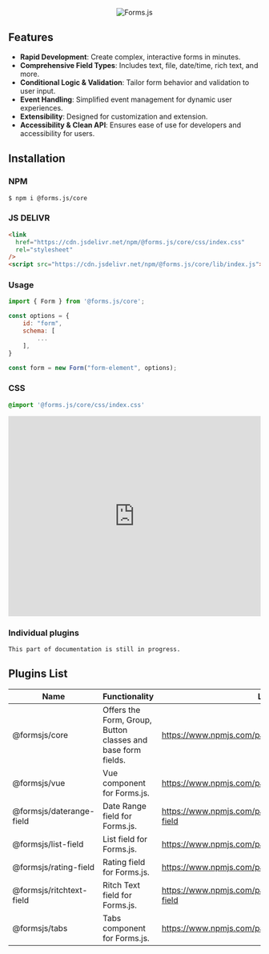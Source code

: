 <div align="center">

![Forms.js](https://formsjs.io/images/formsjs-banner.png)

</div>

## Features

- **Rapid Development**: Create complex, interactive forms in minutes.
- **Comprehensive Field Types**: Includes text, file, date/time, rich text, and more.
- **Conditional Logic & Validation**: Tailor form behavior and validation to user input.
- **Event Handling**: Simplified event management for dynamic user experiences.
- **Extensibility**: Designed for customization and extension.
- **Accessibility & Clean API**: Ensures ease of use for developers and accessibility for users.

## Installation

### NPM

```shell
$ npm i @forms.js/core
```

### JS DELIVR

```html
<link
  href="https://cdn.jsdelivr.net/npm/@forms.js/core/css/index.css"
  rel="stylesheet"
/>
<script src="https://cdn.jsdelivr.net/npm/@forms.js/core/lib/index.js"></script>
```

### Usage

```js
import { Form } from '@forms.js/core';

const options = {
    id: "form",
    schema: [
        ...
    ],
}

const form = new Form("form-element", options);

```

### CSS

```css
@import '@forms.js/core/css/index.css'
```

<iframe height="400" style="width: 100%;" scrolling="no" title="forms.js - login form" src="https://codepen.io/trilmatic/embed/yLZrNQJ?default-tab=js%2Cresult" frameborder="no" loading="lazy" allowtransparency="true" allowfullscreen="true">
  See the Pen <a href="https://codepen.io/trilmatic/pen/yLZrNQJ">
  forms.js - login form</a> by Trilmatic (<a href="https://codepen.io/trilmatic">@trilmatic</a>)
  on <a href="https://codepen.io">CodePen</a>.
</iframe>

### Individual plugins

`This part of documentation is still in progress.`

## Plugins List

<table>
  <thead>
    <tr>
      <th>Name</th>
      <th>Functionality</th>
      <th>Links</th>
    </tr>
  </thead>
  <tbody>
    <tr>
      <td><span class="font-bold">@formsjs/core</span></td>
      <td>Offers the Form, Group, Button classes and base form fields.</td>
      <td><a class="link" href="https://www.npmjs.com/package/@forms.js/core" target="_blank">https://www.npmjs.com/package/@forms.js/core</a></td>
    </tr>
    <tr>
      <td><span class="font-bold">@formsjs/vue</span></td>
      <td>Vue component for Forms.js.</td>
      <td><a class="link" href="https://www.npmjs.com/package/@forms.js/vue" target="_blank">https://www.npmjs.com/package/@forms.js/vue</a></td>
    </tr>
    <tr>
      <td><span class="font-bold">@formsjs/daterange-field</span></td>
      <td>Date Range field for Forms.js.</td>
      <td><a class="link" href="https://www.npmjs.com/package/@forms.js/daterange-field" target="_blank">https://www.npmjs.com/package/@forms.js/daterange-field</a></td>
    </tr>
    <tr>
      <td><span class="font-bold">@formsjs/list-field</span></td>
      <td>List field for Forms.js.</td>
      <td><a class="link" href="https://www.npmjs.com/package/@forms.js/daterange-field" target="_blank">https://www.npmjs.com/package/@forms.js/list-field</a></td>
    </tr>
    <tr>
      <td><span class="font-bold">@formsjs/rating-field</span></td>
      <td>Rating field for Forms.js.</td>
      <td><a class="link" href="https://www.npmjs.com/package/@forms.js/daterange-field" target="_blank">https://www.npmjs.com/package/@forms.js/rating-field</a></td>
    </tr>
    <tr>
      <td><span class="font-bold">@formsjs/ritchtext-field</span></td>
      <td>Ritch Text field for Forms.js.</td>
      <td><a class="link" href="https://www.npmjs.com/package/@forms.js/daterange-field" target="_blank">https://www.npmjs.com/package/@forms.js/ritchtext-field</a></td>
    </tr>
    <tr>
      <td><span class="font-bold">@formsjs/tabs</span></td>
      <td>Tabs component for Forms.js.</td>
      <td><a class="link" href="https://www.npmjs.com/package/@forms.js/daterange-field" target="_blank">https://www.npmjs.com/package/@forms.js/tabs</a></td>
    </tr>
  </tbody>
</table>

